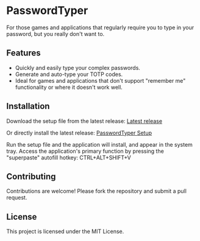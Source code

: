 # PasswordTyper
For those games and applications that regularly require you to type in your password, but you really don't want to.


## Features
- Quickly and easily type your complex passwords.
- Generate and auto-type your TOTP codes.
- Ideal for games and applications that don't support "remember me" functionality or where it doesn't work well.

## Installation
Download the setup file from the latest release:
[Latest release](https://github.com/yschuurmans/PasswordTyper/releases/latest)

Or directly install the latest release:
[PasswordTyper Setup](https://github.com/yschuurmans/PasswordTyper/releases/latest/download/PasswordTyper-win-Setup.exe)

Run the setup file and the application will install, and appear in the system tray.
Access the application's primary function by pressing the "superpaste" autofill hotkey: CTRL+ALT+SHIFT+V 

## Contributing
Contributions are welcome! Please fork the repository and submit a pull request.

## License
This project is licensed under the MIT License.

